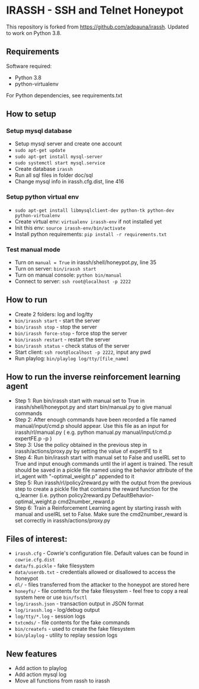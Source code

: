 # IRASSH - SSH and Telnet Honeypot

This repository is forked from https://github.com/adpauna/irassh. Updated to work on Python 3.8.

## Requirements

Software required:

* Python 3.8
* python-virtualenv

For Python dependencies, see requirements.txt

## How to setup

### Setup mysql database
* Setup mysql server and create one account
* `sudo apt-get update`
* `sudo apt-get install mysql-server`
* `sudo systemctl start mysql.service`
* Create database `irassh`
* Run all sql files in folder doc/sql
* Change mysql info in irassh.cfg.dist, line 416

### Setup python virtual env
* `sudo apt-get install libmysqlclient-dev python-tk python-dev python-virtualenv`
* Create virtual env: `virtualenv irassh-env` if not installed yet
* Init this env: `source irassh-env/bin/activate`
* Install python requirements: `pip install -r requirements.txt`

### Test manual mode

* Turn on `manual = True` in irassh/shell/honeypot.py, line 35
* Turn on server: `bin/irassh start`
* Turn on manual console: `python bin/manual`
* Connect to server: `ssh root@localhost -p 2222`

## How to run
* Create 2 folders: log and log/tty
* `bin/irassh start` - start the server
* `bin/irassh stop` - stop the server
* `bin/irassh force-stop` - force stop the server
* `bin/irassh restart` - restart the server
* `bin/irassh status` - check status of the server
* Start client: `ssh root@localhost -p 2222`, input any pwd
* Run playlog: `bin/playlog log/tty/[file_name]`

## How to run the inverse reinforcement learning agent
* Step 1: Run bin/irassh start with manual set to True in irassh/shell/honeypot.py and start bin/manual.py to give manual commands
* Step 2: After enough commands have been recorded a file named manual/input/cmd.p should appear. Use this file as an input for irassh/rl/manual.py ( e.g. python manual.py manual/input/cmd.p expertFE.p -p )
* Step 3: Use the policy obtained in the previous step in irassh/actions/proxy.py by setting the value of expertFE to it
* Step 4: Run bin/irassh start with manual set to False and useIRL set to True and input enough commands until the irl agent is trained. The result should be saved in a pickle file named using the behavior attribute of the irl_agent with "-optimal_weight.p" appended to it
* Step 5: Run irassh/rl/policy2reward.py with the output from the previous step to create a pickle file that contains the reward function for the q_learner (i.e. python policy2reward.py DefaultBehavior-optimal_weight.p cmd2number_reward.p
* Step 6: Train a Reinforcement Learning agent by starting irassh with manual and useIRL set to False. Make sure the cmd2number_reward is set correctly in irassh/actions/proxy.py 

## Files of interest:

* `irassh.cfg` - Cowrie's configuration file. Default values can be found in `cowrie.cfg.dist`
* `data/fs.pickle` - fake filesystem
* `data/userdb.txt` - credentials allowed or disallowed to access the honeypot
* `dl/` - files transferred from the attacker to the honeypot are stored here
* `honeyfs/` - file contents for the fake filesystem - feel free to copy a real system here or use `bin/fsctl`
* `log/irassh.json` - transaction output in JSON format
* `log/irassh.log` - log/debug output
* `log/tty/*.log` - session logs
* `txtcmds/` - file contents for the fake commands
* `bin/createfs` - used to create the fake filesystem
* `bin/playlog` - utility to replay session logs

## New features
* Add action to playlog
* Add action mysql log
* Move all functions from rassh to irassh
